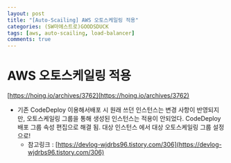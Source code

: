```yaml
---
layout: post
title: "[Auto-Scailing] AWS 오토스케일링 적용"
categories: (SW마에스트로)GOODSDUCK
tags: [aws, auto-scailing, load-balancer]
comments: true
---
```


# AWS 오토스케일링 적용

[https://hoing.io/archives/3762](https://hoing.io/archives/3762)

- 기존 CodeDeploy 이용해서배포 시 원래 쓰던 인스턴스는 변경 사항이 반영되지만, 오토스케일링 그룹을 통해 생성된 인스턴스는 적용이 안되었다. CodeDeploy 배포 그룹 속성 편집으로 해결 됨. 대상 인스턴스 에서 대상 오토스케일링 그룹 설정으로!
    - 참고링크 : [https://devlog-wjdrbs96.tistory.com/306](https://devlog-wjdrbs96.tistory.com/306)
